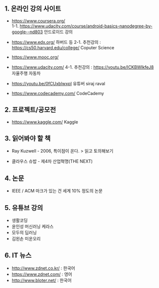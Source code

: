 ## 1. 온라인 강의 사이트

- https://www.coursera.org/		
  1-1. https://www.udacity.com/course/android-basics-nanodegree-by-google--nd803    안드로이드 강의

- https://www.edx.org/	하버드 등
  2-1. 추천강의 : https://cs50.harvard.edu/college/     Coputer Science

- https://www.mooc.org/

- https://www.udacity.com/
  4-1. 추천강의 : https://youtu.be/ICKBWIkfeJ8     자율주행 자동차

- https://youtu.be/0fCUxblwxpI     유튜버 siraj raval

- https://www.codecademy.com/   CodeCademy

  

## 2. 프로젝트/공모전

- https://www.kaggle.com/    Kaggle

  

## 3. 읽어봐야 할 책

- Ray Kuzwell - 2006, 특이점이 온다. > 읽고 토의해보기

- 클라우스 슈밥 - 제4차 산업혁명(THE NEXT)

  

## 4. 논문

- IEEE / ACM 마크가 있는 건 세계 10% 정도의 논문



## 5. 유튜브 강의

- 생활코딩
- 윤인성 머신러닝 케라스
- 모두의 딥러닝
- 김왼손 미운오리



## 6. IT 뉴스

- http://www.zdnet.co.kr/ : 한국어
- https://www.zdnet.com/ : 영어
- http://www.bloter.net/ : 한국어